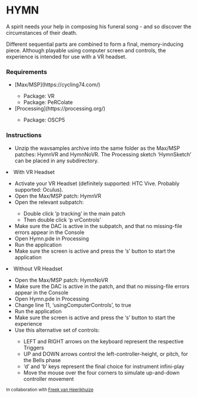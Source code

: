 # HYMN

A spirit needs your help in composing his funeral song - and so discover the circumstances of their death.

Different sequential parts are combined to form a final, memory-inducing piece. Although playable using computer screen and controls, the experience is intended for use with a VR headset. 


### Requirements
<ul>
  <li>[Max/MSP](https://cycling74.com/)</li>
  <ul>
    <li>Package: VR</li>
    <li>Package: PeRColate</li>
  </ul>
  <li>[Processing](https://processing.org/)</li>
  <ul>
    <li>Package: OSCP5</li> 
  </ul>
  </ul>
 
 

### Instructions
<ul>
  <li>Unzip the wavsamples archive into the same folder as the Max/MSP patches: HymnVR and HymnNoVR. The Processing sketch ‘HymnSketch’ can be placed in any subdirectory.</li> </ul>
 
  <li>With VR Headset</li> <ul>
 <li>Activate your VR Headset (definitely supported: HTC Vive. Probably supported: Oculus).</li>
<li>Open the Max/MSP patch: HymnVR</li>
<li>Open the relevant subpatch:</li><ul>
<li>Double click ‘p tracking’ in the main patch</li>
  <li>Then double click ‘p vrControls’ </li></ul>
<li>Make sure the DAC is active in the subpatch, and that no missing-file errors appear in the Console</li>
<li>Open Hymn.pde in Processing</li>
<li>Run the application</li>
<li>Make sure the screen is active and press the ‘s’ button to start the application</li>
</ul>

 
  <li>Without VR Headset</li>  <ul>
   <li>Open the Max/MSP patch: HymnNoVR</li>
 <li>Make sure the DAC is active in the patch, and that no missing-file errors appear in the Console</li>
  <li>Open Hymn.pde in Processing</li>
<li>Change line 11, ‘usingComputerControls’, to true </li>
<li>Run the application</li>
<li>Make sure the screen is active and press the ‘s’ button to start the experience</li>
  <li> Use this alternative set of controls:</li>
<ul>
<li>   LEFT and RIGHT arrows on the keyboard represent the respective Triggers</li>
<li>UP and DOWN arrows control the left-controller-height, or pitch, for the Bells phase</li>
<li>‘d’ and ‘b’ keys represent the final choice for instrument infini-play</li>
<li>Move the mouse over the four corners to simulate up-and-down controller movement</li>
  </ul>
  </ul>


  
</ul>



<sub>In collaboration with [Freek van Heerikhuize](https://github.com/Free-k)</sub>
